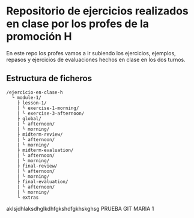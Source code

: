# Repositorio de ejercicios realizados en clase por los profes de la promoción H

En este repo los profes vamos a ir subiendo los ejercicios, ejemplos, repasos y ejercicios de evaluaciones hechos en clase en los dos turnos.

## Estructura de ficheros

```
/ejercicio-en-clase-h
  └ module-1/
    ├ lesson-1/
    | └ exercise-1-morning/
    | └ exercise-3-afternoon/
    ├ global/
    | └ afternoon/
    | └ morning/
    ├ midterm-review/
    | └ afternoon/
    | └ morning/
    ├ midterm-evaluation/
    | └ afternoon/
    | └ morning/
    ├ final-review/
    | └ afternoon/
    | └ morning/
    ├ final-evaluation/
    | └ afternoon/
    | └ morning/
    └ extras
```
aklsjdhlaksdhglkdhfgkshdfgkhskghsg PRUEBA GIT MARIA 1